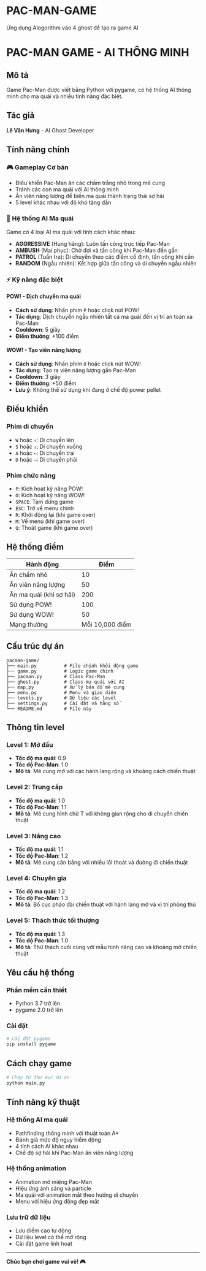 # PAC-MAN-GAME
Ứng dụng Alogorithm vào 4 ghost để tạo ra game AI

# PAC-MAN GAME - AI THÔNG MINH

## Mô tả
Game Pac-Man được viết bằng Python với pygame, có hệ thống AI thông minh cho ma quái và nhiều tính năng đặc biệt.

## Tác giả
**Lê Văn Hưng** - AI Ghost Developer

## Tính năng chính

### 🎮 Gameplay Cơ bản
- Điều khiển Pac-Man ăn các chấm trắng nhỏ trong mê cung
- Tránh các con ma quái với AI thông minh
- Ăn viên năng lượng để biến ma quái thành trạng thái sợ hãi
- 5 level khác nhau với độ khó tăng dần

### 🤖 Hệ thống AI Ma quái
Game có 4 loại AI ma quái với tính cách khác nhau:
- **AGGRESSIVE** (Hung hăng): Luôn tấn công trực tiếp Pac-Man
- **AMBUSH** (Mai phục): Chờ đợi và tấn công khi Pac-Man đến gần
- **PATROL** (Tuần tra): Di chuyển theo các điểm cố định, tấn công khi cần
- **RANDOM** (Ngẫu nhiên): Kết hợp giữa tấn công và di chuyển ngẫu nhiên

### ⚡ Kỹ năng đặc biệt

#### POW! - Dịch chuyển ma quái
- **Cách sử dụng**: Nhấn phím `P` hoặc click nút POW!
- **Tác dụng**: Dịch chuyển ngẫu nhiên tất cả ma quái đến vị trí an toàn xa Pac-Man
- **Cooldown**: 5 giây
- **Điểm thưởng**: +100 điểm

#### WOW! - Tạo viên năng lượng
- **Cách sử dụng**: Nhấn phím `O` hoặc click nút WOW!
- **Tác dụng**: Tạo ra viên năng lượng gần Pac-Man
- **Cooldown**: 3 giây
- **Điểm thưởng**: +50 điểm
- **Lưu ý**: Không thể sử dụng khi đang ở chế độ power pellet

## Điều khiển

### Phím di chuyển
- `W` hoặc `↑`: Di chuyển lên
- `S` hoặc `↓`: Di chuyển xuống  
- `A` hoặc `←`: Di chuyển trái
- `D` hoặc `→`: Di chuyển phải

### Phím chức năng
- `P`: Kích hoạt kỹ năng POW!
- `O`: Kích hoạt kỹ năng WOW!
- `SPACE`: Tạm dừng game
- `ESC`: Trở về menu chính
- `R`: Khởi động lại (khi game over)
- `M`: Về menu (khi game over)
- `Q`: Thoát game (khi game over)

## Hệ thống điểm

| Hành động | Điểm |
|-----------|------|
| Ăn chấm nhỏ | 10 |
| Ăn viên năng lượng | 50 |
| Ăn ma quái (khi sợ hãi) | 200 |
| Sử dụng POW! | 100 |
| Sử dụng WOW! | 50 |
| Mạng thưởng | Mỗi 10,000 điểm |

## Cấu trúc dự án

```
pacman-game/
├── main.py          # File chính khởi động game
├── game.py          # Logic game chính
├── pacman.py        # Class Pac-Man
├── ghost.py         # Class ma quái với AI
├── map.py           # Xử lý bản đồ mê cung
├── menu.py          # Menu và giao diện
├── levels.py        # Dữ liệu các level
├── settings.py      # Cài đặt và hằng số
└── README.md        # File này
```

## Thông tin level

### Level 1: Mở đầu
- **Tốc độ ma quái**: 0.9
- **Tốc độ Pac-Man**: 1.0
- **Mô tả**: Mê cung mở với các hành lang rộng và khoảng cách chiến thuật

### Level 2: Trung cấp  
- **Tốc độ ma quái**: 1.0
- **Tốc độ Pac-Man**: 1.1
- **Mô tả**: Mê cung hình chữ T với không gian rộng cho di chuyển chiến thuật

### Level 3: Nâng cao
- **Tốc độ ma quái**: 1.1  
- **Tốc độ Pac-Man**: 1.2
- **Mô tả**: Mê cung cân bằng với nhiều lối thoát và đường đi chiến thuật

### Level 4: Chuyên gia
- **Tốc độ ma quái**: 1.2
- **Tốc độ Pac-Man**: 1.3  
- **Mô tả**: Bố cục pháo đài chiến thuật với hành lang mở và vị trí phòng thủ

### Level 5: Thách thức tối thượng
- **Tốc độ ma quái**: 1.3
- **Tốc độ Pac-Man**: 1.0
- **Mô tả**: Thử thách cuối cùng với mẫu hình nâng cao và khoảng mở chiến thuật

## Yêu cầu hệ thống

### Phần mềm cần thiết
- Python 3.7 trở lên
- pygame 2.0 trở lên

### Cài đặt
```bash
# Cài đặt pygame
pip install pygame
```

## Cách chạy game

```bash
# Chạy từ thư mục dự án
python main.py
```

## Tính năng kỹ thuật

### Hệ thống AI ma quái
- Pathfinding thông minh với thuật toán A*
- Đánh giá mức độ nguy hiểm động
- 4 tính cách AI khác nhau
- Chế độ sợ hãi khi Pac-Man ăn viên năng lượng

### Hệ thống animation
- Animation mở miệng Pac-Man
- Hiệu ứng ánh sáng và particle
- Ma quái với animation mắt theo hướng di chuyển
- Menu với hiệu ứng động đẹp mắt

### Lưu trữ dữ liệu
- Lưu điểm cao tự động
- Dữ liệu level có thể mở rộng
- Cài đặt game linh hoạt



---

**Chúc bạn chơi game vui vẻ! 🎮**
